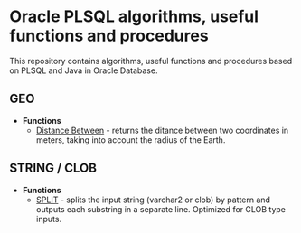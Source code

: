 # Oracle PLSQL algorithms, useful functions and procedures

This repository contains algorithms, useful functions and procedures 
based on PLSQL and Java in Oracle Database.

## GEO

* **Functions**
  * [Distance Between](geo/distance_between.ddl) - returns the ditance between two coordinates in meters, taking into account the radius of the Earth.


## STRING / CLOB

* **Functions**
  * [SPLIT](string/split_.ddl) - splits the input string (varchar2 or clob) by pattern and outputs each substring in a separate line. Optimized for CLOB type inputs.